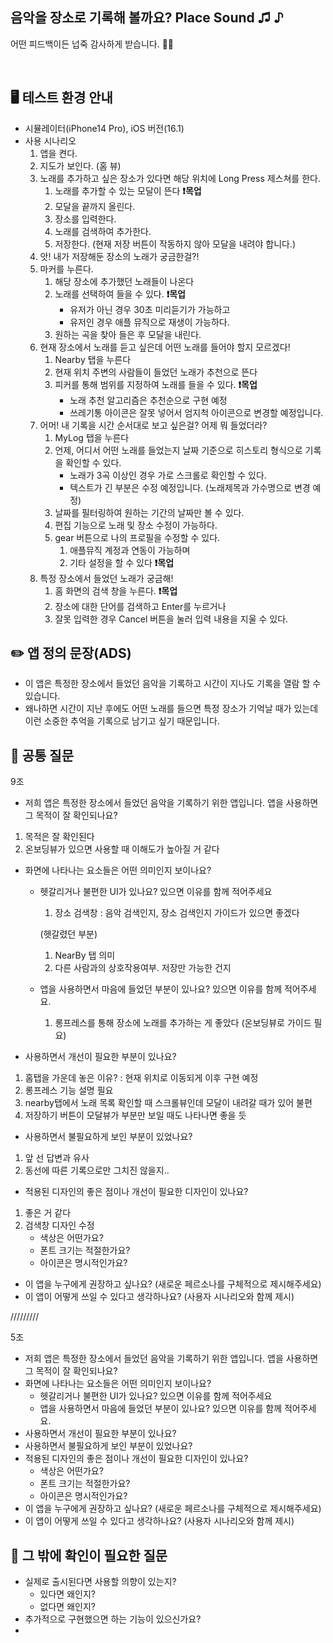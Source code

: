 
## 음악을 장소로 기록해 볼까요? Place Sound ♫ ♪
어떤 피드백이든 넙죽 감사하게 받습니다. 🙏🏻

<br>

## 🖥 테스트 환경 안내
- 시뮬레이터(iPhone14 Pro), iOS 버전(16.1)
- 사용 시나리오
	1. 앱을 켠다.
	2. 지도가 보인다. (홈 뷰)
	3. 노래를 추가하고 싶은 장소가 있다면 해당 위치에 Long Press 제스쳐를 한다.
		1. 노래를 추가할 수 있는 모달이 뜬다 **❗️목업**
		2. 모달을 끝까지 올린다.
		3. 장소를 입력한다.
		4. 노래를 검색하여 추가한다.
		5. 저장한다. (현재 저장 버튼이 작동하지 않아 모달을 내려야 합니다.)
	4. 앗! 내가 저장해둔 장소의 노래가 궁금한걸?!
	5. 마커를 누른다.
		1. 해당 장소에 추가했던 노래들이 나온다
		2. 노래를 선택하여 들을 수 있다. **❗️목업**
			- 유저가 아닌 경우 30초 미리듣기가 가능하고
			- 유저인 경우 애플 뮤직으로 재생이 가능하다.
		3. 원하는 곡을 찾아 들은 후 모달을 내린다.
	6. 현재 장소에서 노래를 듣고 싶은데 어떤 노래를 들어야 할지 모르겠다!
		1. Nearby 탭을 누른다
		2. 현재 위치 주변의 사람들이 들었던 노래가 추천으로 뜬다
		3. 피커를 통해 범위를 지정하여 노래를 들을 수 있다. **❗️목업**
			- 노래 추천 알고리즘은 추천순으로 구현 예정
			- 쓰레기통 아이콘은 잘못 넣어서 엄지척 아이콘으로 변경할 예정입니다.
	7. 어머! 내 기록을 시간 순서대로 보고 싶은걸? 어제 뭐 들었더라?
		1. MyLog 탭을 누른다
		2. 언제, 어디서 어떤 노래를 들었는지 날짜 기준으로 히스토리 형식으로 기록을 확인할 수 있다.
			- 노래가 3곡 이상인 경우 가로 스크롤로 확인할 수 있다.
			- 텍스트가 긴 부분은 수정 예정입니다. (노래제목과 가수명으로 변경 예정)
		3. 날짜를 필터링하여 원하는 기간의 날짜만 볼 수 있다.
		4. 편집 기능으로 노래 및 장소 수정이 가능하다.
		5. gear 버튼으로 나의 프로필을 수정할 수 있다.
			1. 애플뮤직 계정과 연동이 가능하며
			2. 기타 설정을 할 수 있다 **❗️목업**
	8. 특정 장소에서 들었던 노래가 궁금해!
		1. 홈 화면의 검색 창을 누른다. **❗️목업**
		2. 장소에 대한 단어를 검색하고 Enter를 누르거나
		3. 잘못 입력한 경우 Cancel 버튼을 눌러 입력 내용을 지울 수 있다.



##  ✏️  앱 정의 문장(ADS)
- 이 앱은 특정한 장소에서 들었던 음악을 기록하고 시간이 지나도 기록을 열람 할 수 있습니다.
- 왜나하면 시간이 지난 후에도 어떤 노래를 들으면 특정 장소가 기억날 때가 있는데 이런 소중한 추억을 기록으로 남기고 싶기 때문입니다.

## 🔎  공통 질문

9조

- 저희 앱은 특정한 장소에서 들었던 음악을 기록하기 위한 앱입니다. 앱을 사용하면 그 목적이 잘 확인되나요?
1. 목적은 잘 확인된다
2. 온보딩뷰가 있으면 사용할 때 이해도가 높아질 거 같다

- 화면에 나타나는 요소들은 어떤 의미인지 보이나요?
	- 헷갈리거나 불편한 UI가 있나요? 있으면 이유를 함께 적어주세요
        1. 장소 검색창 : 음악 검색인지, 장소 검색인지 가이드가 있으면 좋겠다
        
        (헷갈렸던 부분)
        1. NearBy 탭 의미
        2. 다른 사람과의 상호작용여부. 저장만 가능한 건지
        
	- 앱을 사용하면서 마음에 들었던 부분이 있나요? 있으면 이유를 함께 적어주세요.
        1. 롱프레스를 통해 장소에 노래를 추가하는 게 좋았다 (온보딩뷰로 가이드 필요)
        
- 사용하면서 개선이 필요한 부분이 있나요?
1. 홈탭을 가운데 놓은 이유? 
 : 현재 위치로 이동되게 이후 구현 예정
2. 롱프레스 기능 설명 필요
3. nearby탭에서 노래 목록 확인할 때 스크롤뷰인데 모달이 내려갈 때가 있어 불편
4. 저장하기 버튼이 모달뷰가 부분만 보일 때도 나타나면 좋을 듯

- 사용하면서 불필요하게 보인 부분이 있었나요?
1. 앞 선 답변과 유사
2. 동선에 따른 기록으로만 그치진 않을지.. 

- 적용된 디자인의 좋은 점이나 개선이 필요한 디자인이 있나요?
1. 좋은 거 같다
2. 검색창 디자인 수정
	- 색상은 어떤가요? 
	- 폰트 크기는 적절한가요?
	- 아이콘은 명시적인가요?
- 이 앱을 누구에게 권장하고 싶나요? (새로운 페르소나를 구체적으로 제시해주세요)
- 이 앱이 어떻게 쓰일 수 있다고 생각하나요? (사용자 시나리오와 함께 제시)

/////////

5조

- 저희 앱은 특정한 장소에서 들었던 음악을 기록하기 위한 앱입니다. 앱을 사용하면 그 목적이 잘 확인되나요?
- 화면에 나타나는 요소들은 어떤 의미인지 보이나요?
    - 헷갈리거나 불편한 UI가 있나요? 있으면 이유를 함께 적어주세요
    - 앱을 사용하면서 마음에 들었던 부분이 있나요? 있으면 이유를 함께 적어주세요.
- 사용하면서 개선이 필요한 부분이 있나요?
- 사용하면서 불필요하게 보인 부분이 있었나요?
- 적용된 디자인의 좋은 점이나 개선이 필요한 디자인이 있나요?
    - 색상은 어떤가요?
    - 폰트 크기는 적절한가요?
    - 아이콘은 명시적인가요?
- 이 앱을 누구에게 권장하고 싶나요? (새로운 페르소나를 구체적으로 제시해주세요)
- 이 앱이 어떻게 쓰일 수 있다고 생각하나요? (사용자 시나리오와 함께 제시)


## 🧐 그 밖에 확인이 필요한 질문
- 실제로 출시된다면 사용할 의향이 있는지?
	- 있다면 왜인지?
	- 없다면 왜인지?
- 추가적으로 구현했으면 하는 기능이 있으신가요?
- 
